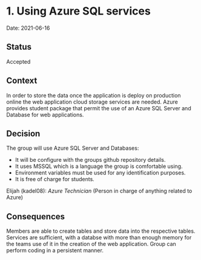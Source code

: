 # 1. Using Azure SQL services

Date: 2021-06-16

## Status

Accepted 

## Context

In order to store the data once the application is deploy on production online the web application cloud storage services are needed. Azure provides student package that permit the use of an Azure SQL Server and Database for web applications.

## Decision

The group will use Azure SQL Server and Databases:
* It will be configure with the groups github repository details.
* It uses MSSQL which is a language the group is comfortable using.
* Environment variables must be used for any identification purposes.
* It is free of charge for students.

Elijah (kadel08): *Azure Technician* (Person in charge of anything related to Azure)


## Consequences

Members are able to create tables and store data into the respective tables. Services are sufficient, with a databse with more than enough memory for the teams use of it in the creation of the web application. Group can perform coding in a persistent manner. 